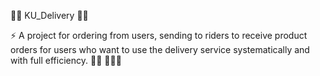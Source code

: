 🫣👾 KU_Delivery 👾🫣

⚡️ A project for ordering from users, sending to riders to receive product orders for users who want to use the delivery service systematically and with full efficiency. 🏊🏼 🚴🏼💨
